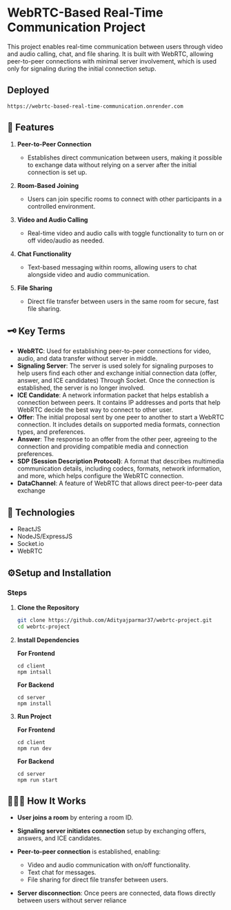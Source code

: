 # WebRTC-Based Real-Time Communication Project

This project enables real-time communication between users through video and audio calling, chat, and file sharing. It is built with WebRTC, allowing peer-to-peer connections with minimal server involvement, which is used only for signaling during the initial connection setup.

## Deployed

`https://webrtc-based-real-time-communication.onrender.com`

## 📜 Features

1. **Peer-to-Peer Connection**

   - Establishes direct communication between users, making it possible to exchange data without relying on a server after the initial connection is set up.

2. **Room-Based Joining**

   - Users can join specific rooms to connect with other participants in a controlled environment.

3. **Video and Audio Calling**

   - Real-time video and audio calls with toggle functionality to turn on or off video/audio as needed.

4. **Chat Functionality**

   - Text-based messaging within rooms, allowing users to chat alongside video and audio communication.

5. **File Sharing**
   - Direct file transfer between users in the same room for secure, fast file sharing.

## 🗝️ Key Terms

- **WebRTC**: Used for establishing peer-to-peer connections for video, audio, and data transfer without server in middle.
- **Signaling Server**: The server is used solely for signaling purposes to help users find each other and exchange initial connection data (offer, answer, and ICE candidates) Through Socket. Once the connection is established, the server is no longer involved.
- **ICE Candidate**: A network information packet that helps establish a connection between peers. It contains IP addresses and ports that help WebRTC decide the best way to connect to other user.
- **Offer**: The initial proposal sent by one peer to another to start a WebRTC connection. It includes details on supported media formats, connection types, and preferences.
- **Answer**: The response to an offer from the other peer, agreeing to the connection and providing compatible media and connection preferences.
- **SDP (Session Description Protocol)**: A format that describes multimedia communication details, including codecs, formats, network information, and more, which helps configure the WebRTC connection.
- **DataChannel**: A feature of WebRTC that allows direct peer-to-peer data exchange

## 💼 Technologies

- ReactJS
- NodeJS/ExpressJS
- Socket.io
- WebRTC

## ⚙️Setup and Installation

### Steps

1. **Clone the Repository**

   ```bash
   git clone https://github.com/Adityajparmar37/webrtc-project.git
   cd webrtc-project
   ```

2. **Install Dependencies**

   **For Frontend**

   ```
   cd client
   npm intsall
   ```

   **For Backend**

   ```
   cd server
   npm install
   ```

3. **Run Project**

   **For Frontend**

   ```
   cd client
   npm run dev
   ```

   **For Backend**

   ```
   cd server
   npm run start
   ```

## 🧑🏻‍💻 How It Works

- **User joins a room** by entering a room ID.
- **Signaling server initiates connection** setup by exchanging offers, answers, and ICE candidates.
- **Peer-to-peer connection** is established, enabling:

  - Video and audio communication with on/off functionality.
  - Text chat for messages.
  - File sharing for direct file transfer between users.

- **Server disconnection**: Once peers are connected, data flows directly between users without server reliance
